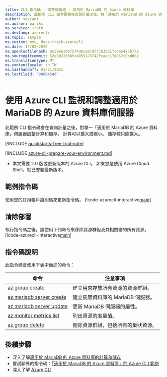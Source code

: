 ```yaml
---
title: CLI 指令碼 - 調整伺服器 - 適用於 MariaDB 的 Azure 資料庫
description: 此範例 CLI 指令碼會在查詢計量之後，將「適用於 MariaDB 的 Azure 資料庫」伺服器調整為不同的效能等級。
author: savjani
ms.author: pariks
ms.service: jroth
ms.devlang: azurecli
ms.topic: sample
ms.custom: mvc, devx-track-azurecli
ms.date: 12/02/2019
ms.openlocfilehash: ac59ee30b75f4d6cab7d773b3561fcea542cb778
ms.sourcegitcommit: 52e3d220565c4059176742fcacc17e857c9cdd02
ms.translationtype: MT
ms.contentlocale: zh-TW
ms.lasthandoff: 01/21/2021
ms.locfileid: "98664546"
---
```

# <a name="monitor-and-scale-an-azure-database-for-mariadb-server-using-azure-cli"></a>使用 Azure CLI 監視和調整適用於 MariaDB 的 Azure 資料庫伺服器
此範例 CLI 指令碼會在查詢計量之後，對單一「適用於 MariaDB 的 Azure 資料庫」伺服器調整計算和儲存。 計算可以擴大或縮小。 儲存體只能擴大。

[!INCLUDE [quickstarts-free-trial-note](../../../includes/quickstarts-free-trial-note.md)]

[!INCLUDE [azure-cli-prepare-your-environment.md](../../../includes/azure-cli-prepare-your-environment.md)]

- 本文需要 2.0 版或更新版本的 Azure CLI。 如果您是使用 Azure Cloud Shell，就已安裝最新版本。 

## <a name="sample-script"></a>範例指令碼
使用您的訂用帳戶識別碼來更新指令碼。
[!code-azurecli-interactive[main](../../../cli_scripts/mariadb/scale-mariadb-server/scale-mariadb-server.sh "Create and scale Azure Database for MariaDB.")]

## <a name="clean-up-deployment"></a>清除部署
執行指令碼之後，請使用下列命令來移除資源群組及其相關聯的所有資源。 
[!code-azurecli-interactive[main](../../../cli_scripts/mariadb/scale-mariadb-server/delete-mariadb.sh  "Delete the resource group.")]

## <a name="script-explanation"></a>指令碼說明
此指令碼會使用下表中簡述的命令：

| **命令** | **注意事項** |
|---|---|
| [az group create](/cli/azure/group#az-group-create) | 建立用來存放所有資源的資源群組。 |
| [az mariadb server create](/cli/azure/mariadb/server#az-mariadb-server-create) | 建立託管資料庫的 MariaDB 伺服器。 |
| [az mariadb server update](/cli/azure/mariadb/server#az-mariadb-server-update) | 更新 MariaDB 伺服器的屬性。 |
| [az monitor metrics list](/cli/azure/monitor/metrics#az-monitor-metrics-list) | 列出資源的度量值。 |
| [az group delete](/cli/azure/group#az-group-delete) | 刪除資源群組，包括所有的巢狀資源。 |

## <a name="next-steps"></a>後續步驟
- 深入了解[適用於 MariaDB 的 Azure 資料庫的計算和儲存](../concepts-pricing-tiers.md)
- 嘗試額外的指令碼：[「適用於 MariaDB 的 Azure 資料庫」的 Azure CLI 範例](../sample-scripts-azure-cli.md)
- 深入了解 [Azure CLI](/cli/azure)
